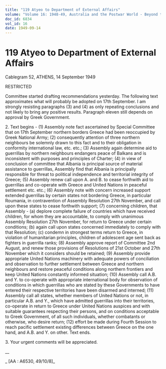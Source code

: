 ```yaml
---
title: "119 Atyeo to Department of External Affairs"
volume: "Volume 16: 1948-49, Australia and the Postwar World - Beyond the Region"
doc_id: 6834
vol_id: 16
date: 1949-09-14
---
```


# 119 Atyeo to Department of External Affairs

Cablegram 52, ATHENS, 14 September 1949

RESTRICTED

Committee started drafting recommendations yesterday. The following text approximates what will probably be adopted on 17th September. I am strongly resisting paragraphs (3) and (4) as only repeating conclusions and not likely to bring any positive results. Paragraph eleven still depends on approval by Greek Government.

2\. Text begins - (1) Assembly note fact ascertained by Special Committee that on 17th September northern borders Greece had been reoccupied by Greek National Army; (2) consequently attention of three northern neighbours be solemnly drawn to this fact and to their obligation in conformity international law, etc. etc.; (3) Assembly again determine aid to guerrillas by northern neighbours endangers peace of Balkans and is inconsistent with purposes and principles of Charter; (4) in view of conclusion of committee that Albania is principal source of material assistance to guerrillas, Assembly find that Albania is principally responsible for threat to political independence and territorial integrity of Greece; (5) Assembly renew call upon A. and B. to cease forthwith aid to guerrillas and co-operate with Greece and United Nations in peaceful settlement etc. etc.; (6) Assembly note with concern increased support extended guerrillas by certain states not bordering Greece, in particular Roumania, in contravention of Assembly Resolution 27th November, and call upon these states to cease forthwith support; (7) concerning children, that Assembly - (a) deplore complete failure of countries which have received children, for whom they are accountable, to comply with unanimous Assembly Resolution 27th November, for return to Greece under certain conditions; (b) again call upon states concerned immediately to comply with that Resolution; (c) condemn in strongest terms return to Greece, in violation of humanitarian principles, children of adolescent age sent back as fighters in guerrilla ranks; (8) Assembly approve report of Committee 2nd August, and renew those provisions of Resolutions of 21st October and 27th November which it considers should be retained; (9) Assembly provide appropriate United Nations machinery with adequate powers of conciliation and observation to further settlement between Greece and northern neighbours and restore peaceful conditions along northern frontiers and keep United Nations constantly informed situation; (10) Assembly call A.B. and Y. to co-operate with appropriate international body for observation of conditions in which guerrillas who are stated by these Governments to have entered their respective territories have been disarmed and interned; (11) Assembly call all states, whether members of United Nations or not, in particular A.B. and Y., which have admitted guerrillas into their territories, co-operate in return to Greece under United Nations auspices and with suitable guarantees respecting their persons, and on conditions acceptable to Greek Government, of all such individuals, whether combatants or otherwise, who desire return; (12) effort be made during Fourth Session to reach pacific settlement existing differences between Greece on the one hand, and A.B. and Y. on other. Text ends.

3\. Your urgent comments will be appreciated.

__

_ [AA : A6530, 49/10/8]_
